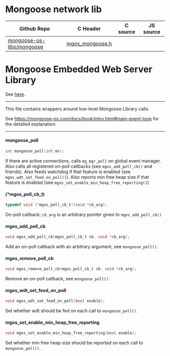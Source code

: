 # Mongoose network lib
| Github Repo | C Header | C source  | JS source |
| ----------- | -------- | --------  | ----------------- |
| [mongoose-os-libs/mongoose](https://github.com/mongoose-os-libs/mongoose) | [mgos_mongoose.h](https://github.com/mongoose-os-libs/mongoose/tree/master/include/mgos_mongoose.h) | &nbsp;  | &nbsp;         |

# Mongoose Embedded Web Server Library

See [here](https://github.com/cesanta/mongoose).


 ----- 

This file contains wrappers around low-level Mongoose Library calls.

See https://mongoose-os.com/docs/book/intro.html#main-event-loop
for the detailed explanation.
 

 ----- 
#### mongoose_poll

```c
int mongoose_poll(int ms);
```

If there are active connections, calls `mg_mgr_poll` on global event
manager. Also calls all registered on-poll callbacks (see
`mgos_add_poll_cb()` and friends). Also feeds watchdog if that feature is
enabled (see `mgos_wdt_set_feed_on_poll()`). Also reports min free heap size
if that feature is enabled (see `mgos_set_enable_min_heap_free_reporting()`)
 
#### (*mgos_poll_cb_t)

```c
typedef void (*mgos_poll_cb_t)(void *cb_arg);
```

On-poll callback; `cb_arg` is an arbitrary pointer given to
`mgos_add_poll_cb()`
 
#### mgos_add_poll_cb

```c
void mgos_add_poll_cb(mgos_poll_cb_t cb, void *cb_arg);
```

Add an on-poll callback with an arbitrary argument, see `mongoose_poll()`.
 
#### mgos_remove_poll_cb

```c
void mgos_remove_poll_cb(mgos_poll_cb_t cb, void *cb_arg);
```

Remove an on-poll callback, see `mongoose_poll()`.
 
#### mgos_wdt_set_feed_on_poll

```c
void mgos_wdt_set_feed_on_poll(bool enable);
```

Set whether wdt should be fed on each call to `mongoose_poll()`.
 
#### mgos_set_enable_min_heap_free_reporting

```c
void mgos_set_enable_min_heap_free_reporting(bool enable);
```

Set whether min free heap size should be reported on each call to
`mongoose_poll()`.
 
